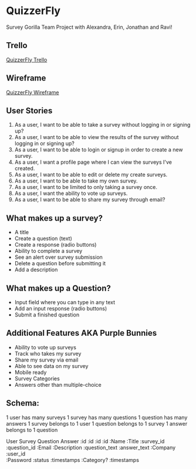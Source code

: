 QuizzerFly
==========

Survey Gorilla Team Project with Alexandra, Erin, Jonathan and Ravi!


Trello
-------

<a href="https://trello.com/b/HlbkbYtl/quizzerfly">QuizzerFly Trello</a>


Wireframe 
---------

<a href="https://erinjoansnyder.mybalsamiq.com/projects/surveygorilla/Survey%20Gorilla%20Wirefram">QuizzerFly Wireframe</a>



User Stories
-----------
1. As a user, I want to be able to take a survey without logging in or signing up?
2. As a user, I want to be able to view the results of the survey without logging in or signing up?
2. As a user, I want to be able to login or signup in order to create a new survey.
3. As a user, I want a profile page where I can view the surveys I've created.
3. As a user, I want to be able to edit or delete my create surveys.
4. As a user, I want to be able to take my own survey.
5. As a user, I want to be limited to only taking a survey once.
6. As a user, I want the ability to vote up surveys.
7. As a user, I want to be able to share my survey through email?



What makes up a survey?
----------------------
* A title
* Create a question (text)
* Create a response (radio buttons)
* Ability to complete a survey
* See an alert over survey submission
* Delete a question before submitting it
* Add a description

What makes up a Question? 
------------------------
* Input field where you can type in any text
* Add an input response (radio buttons)
* Submit a finished question


Additional Features  AKA Purple Bunnies
------------------
* Ability to vote up surveys
* Track who takes my survey
* Share my survey via email
* Able to see data on my survey
* Mobile ready
* Survey Categories
* Answers other than multiple-choice


Schema: 
-------
1 user has many surveys
1 survey has many questions
1 question has many answers
1 survey belongs to 1 user
1 question belongs to 1 survey
1 answer belongs to 1 question 

 
User             Survey          Question         Answer
:id               :id             :id             :id
:Name            :Title         :survey_id        :question_id
:Email           :Description   :question_text    :answer_text
:Company         :user_id                         
:Password       :status
:timestamps     :Category?
                :timestamps
